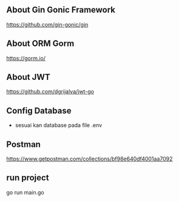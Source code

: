 ## About Gin Gonic Framework
https://github.com/gin-gonic/gin

## About ORM Gorm
https://gorm.io/

## About JWT 
https://github.com/dgrijalva/jwt-go

## Config Database
 - sesuai kan database pada file .env

## Postman
https://www.getpostman.com/collections/bf98e640df4001aa7092

## run project
go run main.go